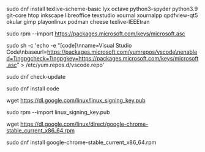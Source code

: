 sudo dnf install texlive-scheme-basic lyx octave python3-spyder python3.9 git-core htop inkscape libreoffice texstudio xournal xournalpp qpdfview-qt5 okular gimp playonlinux podman cheese texlive-IEEEtran

sudo rpm --import https://packages.microsoft.com/keys/microsoft.asc

sudo sh -c 'echo -e "[code]\nname=Visual Studio Code\nbaseurl=https://packages.microsoft.com/yumrepos/vscode\nenabled=1\ngpgcheck=1\ngpgkey=https://packages.microsoft.com/keys/microsoft.asc" > /etc/yum.repos.d/vscode.repo'

sudo dnf check-update

sudo dnf install code

wget https://dl.google.com/linux/linux_signing_key.pub

sudo rpm --import linux_signing_key.pub

wget https://dl.google.com/linux/direct/google-chrome-stable_current_x86_64.rpm

sudo dnf install google-chrome-stable_current_x86_64.rpm
